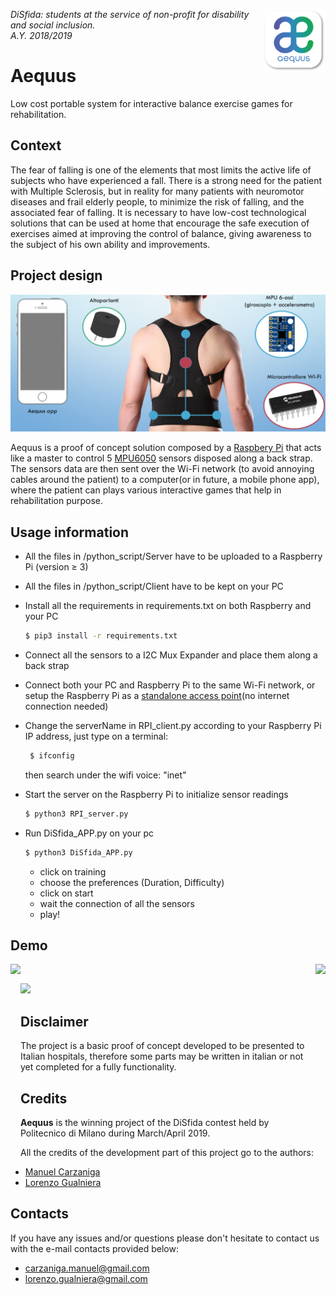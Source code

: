 <p>
  <img height="100" src="img/logo.png" align="right">
  <i>DiSfida: students at the service of non-profit for disability and social inclusion.<br>A.Y. 2018/2019</i>
</p>

# Aequus
Low cost portable system for interactive balance exercise games for rehabilitation.


## Context
The fear of falling is one of the elements that most limits the active life of subjects who have experienced a fall. There is a strong need for the patient with Multiple Sclerosis, but in reality for many patients with neuromotor diseases and frail elderly people, to minimize the risk of falling, and the associated fear of falling. It is necessary to have low-cost technological solutions that can be used at home that encourage the safe execution of exercises aimed at improving the control of balance, giving awareness to the subject of his own ability and improvements.

## Project design
<p align="center">
  <img src="img/project_design.PNG">
</p>

Aequus is a proof of concept solution composed by a [Raspbery Pi](https://www.raspberrypi.org/) that acts like a master to control 5 [MPU6050](https://invensense.tdk.com/products/motion-tracking/6-axis/mpu-6050/) sensors disposed along a back strap. The sensors data are then sent over the Wi-Fi network (to avoid annoying cables around the patient) to a computer(or in future, a mobile phone app), where the patient can plays various interactive games that help in rehabilitation purpose.

## Usage information

- All the files in /python_script/Server have to be uploaded to a Raspberry Pi (version ≥ 3)
- All the files in /python_script/Client have to be kept on your PC

- Install all the requirements in requirements.txt on both Raspberry and your PC
    ```sh
    $ pip3 install -r requirements.txt
    ```
- Connect all the sensors to a I2C Mux Expander and place them along a back strap

- Connect both your PC and Raspberry Pi to the same Wi-Fi network, or setup the Raspberry Pi as a [standalone access point](https://thepi.io/how-to-use-your-raspberry-pi-as-a-wireless-access-point/)(no internet connection needed)

- Change the serverName in RPI_client.py according to your Raspberry Pi IP address, just type on a terminal:
   ```sh
    $ ifconfig
    ```
    then search under the wifi voice: "inet"

- Start the server on the Raspberry Pi to initialize sensor readings
     ```sh
    $ python3 RPI_server.py
    ```

- Run DiSfida_APP.py on your pc
     ```sh
    $ python3 DiSfida_APP.py
    ```
    - click on training
    - choose the preferences (Duration, Difficulty)
    - click on start
    - wait the connection of all the sensors
    - play!

## Demo

<p>
  <img height="350" src="img/prototype.jpg" style="float: left">
  <img height="350" src="img/wear_prototype.jpg" style="float: right">
  <br>
</p>

<p>
  <img height="500" src="img/aequus.gif">
</p>

## Disclaimer
The project is a basic proof of concept developed to be presented to Italian hospitals, therefore some parts may be written in italian or not yet completed for a fully functionality.

## Credits

**Aequus** is the winning project of the DiSfida contest held by Politecnico di Milano during March/April 2019.

All the credits of the development part of this project go to the authors:
- [Manuel Carzaniga](https://github.com/Manucar)
- [Lorenzo Gualniera](https://github.com/Gualor)

## Contacts

If you have any issues and/or questions please don't hesitate to contact us with the e-mail contacts provided below:
- carzaniga.manuel@gmail.com
- lorenzo.gualniera@gmail.com

